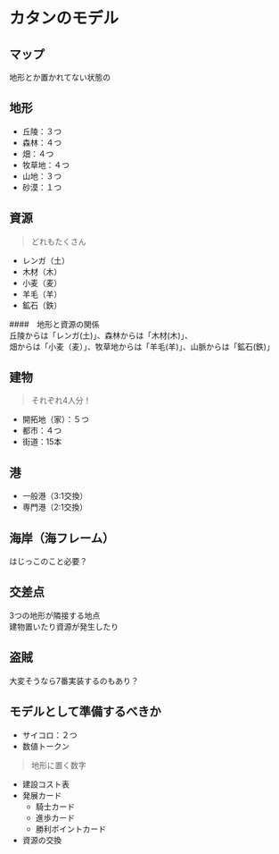 # カタンのモデル

## マップ
地形とか置かれてない状態の

## 地形

* 丘陵：３つ
* 森林：４つ
* 畑：４つ
* 牧草地：４つ
* 山地：３つ
* 砂漠：１つ

## 資源
> どれもたくさん

* レンガ（土）
* 木材（木）
* 小麦（麦）
* 羊毛（羊）
* 鉱石（鉄）

####　地形と資源の関係	
丘陵からは「レンガ(土)」、森林からは「木材(木)」、  
畑からは「小麦（麦）」、牧草地からは「羊毛(羊)」、山脈からは「鉱石(鉄)」

## 建物
> それぞれ4人分！

* 開拓地（家）：５つ
* 都市：４つ
* 街道：15本

## 港
* 一般港（3:1交換）
* 専門港（2:1交換）

## 海岸（海フレーム）
はじっこのこと必要？

## 交差点
3つの地形が隣接する地点	
建物置いたり資源が発生したり

## 盗賊
大変そうなら7番実装するのもあり？

## モデルとして準備するべきか
* サイコロ：２つ	
* 数値トークン
> 地形に置く数字
* 建設コスト表
* 発展カード
	* 騎士カード
	* 進歩カード
	* 勝利ポイントカード
* 資源の交換